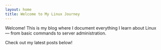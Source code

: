 ```yaml
---
layout: home
title: Welcome to My Linux Journey
---
```


Welcome! This is my blog where I document everything I learn about Linux — from basic commands to server administration.

Check out my latest posts below!

